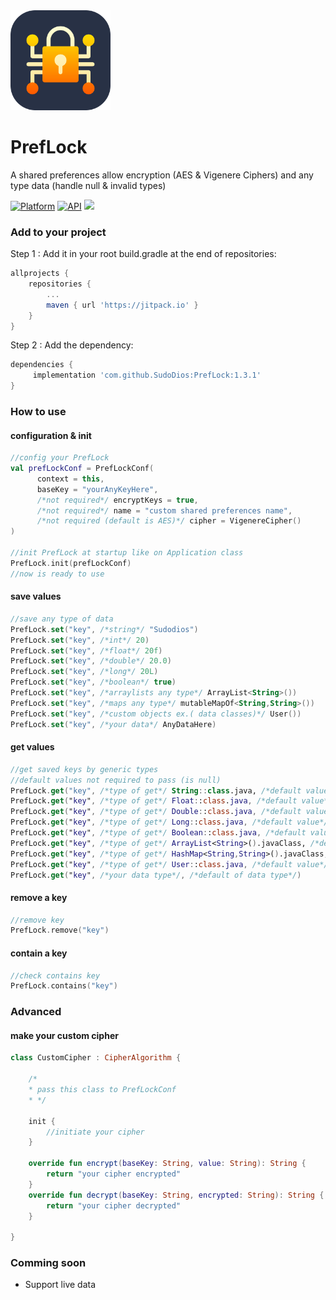 <img src="https://raw.githubusercontent.com/SudoDios/PrefLock/master/icon.png" alt="drawing" width="160"/>

# PrefLock
A shared preferences allow encryption (AES & Vigenere Ciphers) and any type data (handle null & invalid types)

[![Platform](https://img.shields.io/badge/platform-android-green.svg)](http://developer.android.com/index.html)
[![API](https://img.shields.io/badge/API-16%2B-brightgreen.svg?style=flat)](https://android-arsenal.com/api?level=16)
[![](https://jitpack.io/v/SudoDios/PrefLock.svg)](https://jitpack.io/#SudoDios/PrefLock)

### Add to your project
Step 1 : Add it in your root build.gradle at the end of repositories:
```gradle
allprojects {
	repositories {
		...
		maven { url 'https://jitpack.io' }
	}
}
```
Step 2 : Add the dependency:
```gradle
dependencies {
	 implementation 'com.github.SudoDios:PrefLock:1.3.1'
}
```
### How to use
#### configuration & init
```kotlin
//config your PrefLock
val prefLockConf = PrefLockConf(
      context = this,
      baseKey = "yourAnyKeyHere",
      /*not required*/ encryptKeys = true,
      /*not required*/ name = "custom shared preferences name",
      /*not required (default is AES)*/ cipher = VigenereCipher()
)

//init PrefLock at startup like on Application class
PrefLock.init(prefLockConf)
//now is ready to use
```
#### save values
```kotlin
//save any type of data
PrefLock.set("key", /*string*/ "Sudodios")
PrefLock.set("key", /*int*/ 20)
PrefLock.set("key", /*float*/ 20f)
PrefLock.set("key", /*double*/ 20.0)
PrefLock.set("key", /*long*/ 20L)
PrefLock.set("key", /*boolean*/ true)
PrefLock.set("key", /*arraylists any type*/ ArrayList<String>())
PrefLock.set("key", /*maps any type*/ mutableMapOf<String,String>())
PrefLock.set("key", /*custom objects ex.( data classes)*/ User())
PrefLock.set("key", /*your data*/ AnyDataHere)
```
#### get values
```kotlin
//get saved keys by generic types
//default values not required to pass (is null)
PrefLock.get("key", /*type of get*/ String::class.java, /*default value*/"")
PrefLock.get("key", /*type of get*/ Float::class.java, /*default value*/0f)
PrefLock.get("key", /*type of get*/ Double::class.java, /*default value*/0.0)
PrefLock.get("key", /*type of get*/ Long::class.java, /*default value*/0L)
PrefLock.get("key", /*type of get*/ Boolean::class.java, /*default value*/false)
PrefLock.get("key", /*type of get*/ ArrayList<String>().javaClass, /*default value*/ arrayListOf())
PrefLock.get("key", /*type of get*/ HashMap<String,String>().javaClass, /*default value*/ mutableMapOf())
PrefLock.get("key", /*type of get*/ User::class.java, /*default value*/ User())
PrefLock.get("key", /*your data type*/, /*default of data type*/)
```
#### remove a key
```kotlin
//remove key
PrefLock.remove("key")
```
#### contain a key
```kotlin
//check contains key
PrefLock.contains("key")
```
### Advanced
#### make your custom cipher
```kotlin
class CustomCipher : CipherAlgorithm {

    /*
    * pass this class to PrefLockConf
    * */

    init {
        //initiate your cipher
    }

    override fun encrypt(baseKey: String, value: String): String {
    	return "your cipher encrypted"
    }
    override fun decrypt(baseKey: String, encrypted: String): String {
        return "your cipher decrypted"
    }

}
```
### Comming soon
- Support live data
